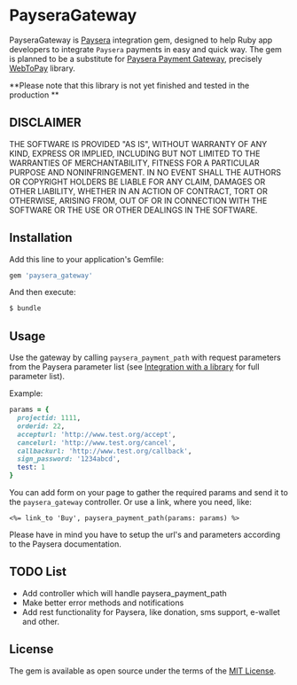 # PayseraGateway
PayseraGateway is [Paysera](https://www.paysera.lt/v2/en-LT/index) integration gem, designed to help
Ruby app developers to integrate `Paysera` payments in easy and quick way. The gem is planned to be
a substitute for [Paysera Payment Gateway](https://developers.paysera.com/en/payments/current),
precisely [WebToPay](https://bitbucket.org/paysera/libwebtopay/raw/default/WebToPay.php) library.

**Please note that this library is not yet finished and tested in the production **

## DISCLAIMER

THE SOFTWARE IS PROVIDED "AS IS", WITHOUT WARRANTY OF ANY KIND, EXPRESS OR
IMPLIED, INCLUDING BUT NOT LIMITED TO THE WARRANTIES OF MERCHANTABILITY,
FITNESS FOR A PARTICULAR PURPOSE AND NONINFRINGEMENT. IN NO EVENT SHALL THE
AUTHORS OR COPYRIGHT HOLDERS BE LIABLE FOR ANY CLAIM, DAMAGES OR OTHER
LIABILITY, WHETHER IN AN ACTION OF CONTRACT, TORT OR OTHERWISE, ARISING FROM,
OUT OF OR IN CONNECTION WITH THE SOFTWARE OR THE USE OR OTHER DEALINGS IN THE
SOFTWARE.

## Installation
Add this line to your application's Gemfile:

```ruby
gem 'paysera_gateway'
```

And then execute:
```bash
$ bundle
```

## Usage

Use the gateway by calling `paysera_payment_path` with request parameters from the Paysera parameter list (see [Integration with a library](https://developers.paysera.com/en/payments/current#integration-via-library) for full parameter list).

Example:

```Ruby
params = {
  projectid: 1111,
  orderid: 22,
  accepturl: 'http://www.test.org/accept',
  cancelurl: 'http://www.test.org/cancel',
  callbackurl: 'http://www.test.org/callback',
  sign_password: '1234abcd',
  test: 1
}
```

You can add form on your page to gather the required params and send it to the `paysera_gateway` controller. Or use a link, where you need, like:

```erb
<%= link_to 'Buy', paysera_payment_path(params: params) %>
``` 

Please have in mind you have to setup the url's and parameters according to the Paysera documentation.

## TODO List

* Add controller which will handle paysera_payment_path
* Make better error methods and notifications
* Add rest functionality for Paysera, like donation, sms support, e-wallet and other.

## License
The gem is available as open source under the terms of the [MIT License](http://opensource.org/licenses/MIT).
